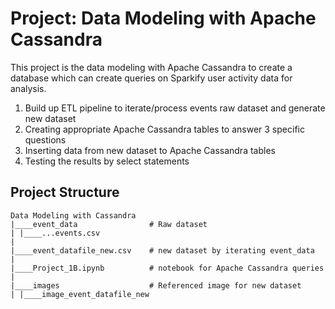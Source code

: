 # Project: Data Modeling with Apache Cassandra 

This project is the data modeling with Apache Cassandra to create 
a database which can create queries on Sparkify user activity data
for analysis. 

1. Build up ETL pipeline to iterate/process events raw dataset and 
generate new dataset 
2. Creating appropriate Apache Cassandra tables to answer 3 specific questions
3. Inserting data from new dataset to Apache Cassandra tables
4. Testing the results by select statements



## Project Structure

```
Data Modeling with Cassandra
|____event_data                # Raw dataset
| |____...events.csv
|
|____event_datafile_new.csv    # new dataset by iterating event_data
|
|____Project_1B.ipynb          # notebook for Apache Cassandra queries
|
|____images                    # Referenced image for new dataset
| |____image_event_datafile_new

```
